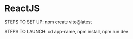 # ReactJS

STEPS TO SET UP: npm create vite@latest

STEPS TO LAUNCH: 
cd app-name, 
npm install, 
npm run dev